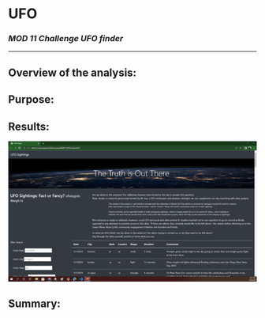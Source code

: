 # **UFO**
### *MOD 11 Challenge UFO finder*
________________________________



## Overview of the analysis:

## Purpose:

## Results:

![Landing Page](https://github.com/JBtallgrass/UFO/blob/main/UFO/Static/images/Landing%20page.png)



## Summary:

